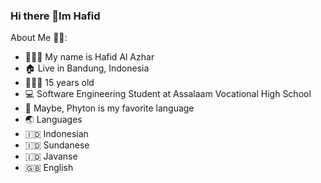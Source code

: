 ### Hi there 👋Im Hafid

About Me 👨🏻:

- 👨🏻‍💼 My name is Hafid Al Azhar
- 🏠 Live in Bandung, Indonesia
- 🧍🏻‍♂️ 15 years old
- 💻 Software Engineering Student at Assalaam Vocational High School
- 🌟 Maybe, Phyton is my favorite language 
- 🌏 Languages
- 🇮🇩 Indonesian
- 🇮🇩 Sundanese
- 🇮🇩 Javanse
- 🇬🇧 English
